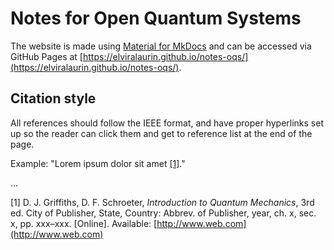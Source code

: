 # Notes for Open Quantum Systems
The website is made using [Material for MkDocs](https://squidfunk.github.io/mkdocs-material/) and can be accessed via GitHub Pages at [https://elviralaurin.github.io/notes-oqs/](https://elviralaurin.github.io/notes-oqs/).

## Citation style
All references should follow the IEEE format, and have proper hyperlinks set up so the reader can click them and get to reference list at the end of the page.

Example:
"Lorem ipsum dolor sit amet [[1]](#reference1)."

...

<span id="reference1">[1]</span> D. J. Griffiths, D. F. Schroeter, *Introduction to Quantum Mechanics*, 3rd ed. City of Publisher, State, Country: Abbrev. of Publisher, year, ch. x, sec. x, pp. xxx–xxx. [Online]. Available: [http://www.web.com](http://www.web.com)